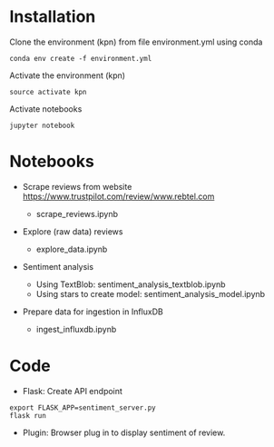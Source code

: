 # Installation #

Clone the environment (kpn) from file environment.yml using conda

```shell
conda env create -f environment.yml
```

Activate the environment (kpn)
```shell
source activate kpn
```

Activate notebooks
```shell
jupyter notebook
```

# Notebooks #
* Scrape reviews from website https://www.trustpilot.com/review/www.rebtel.com
	* scrape_reviews.ipynb

* Explore (raw data) reviews
	* explore_data.ipynb

* Sentiment analysis 
	* Using TextBlob: sentiment_analysis_textblob.ipynb
	* Using stars to create model: sentiment_analysis_model.ipynb

* Prepare data for ingestion in InfluxDB
	* ingest_influxdb.ipynb

# Code #
* Flask: Create API endpoint

```shell
export FLASK_APP=sentiment_server.py
flask run
```

* Plugin: Browser plug in to display sentiment of review.
